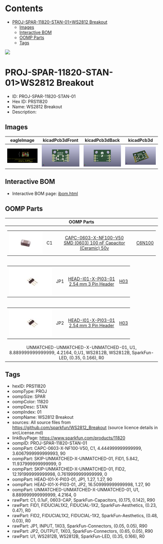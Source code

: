 



Contents
========

* [PROJ-SPAR-11820-STAN-01>WS2812 Breakout](#proj-spar-11820-stan-01ws2812-breakout)
	* [Images](#images)
	* [Interactive BOM](#interactive-bom)
	* [OOMP Parts](#oomp-parts)
	* [Tags](#tags)
  
![][im]
# PROJ-SPAR-11820-STAN-01>WS2812 Breakout

- ID: PROJ-SPAR-11820-STAN-01
- Hex ID: PRS11820
- Name: WS2812 Breakout
- Description: 

## Images
  
  

|eagleImage|kicadPcb3dFront|kicadPcb3dBack|kicadPcb3d|
| :---: | :---: | :---: | :---: |
|[![eagleImage](eagleImage_140.png)](eagleImage_600.png)|[![kicadPcb3dFront](kicadPcb3dFront_140.png)](kicadPcb3dFront_600.png)|[![kicadPcb3dBack](kicadPcb3dBack_140.png)](kicadPcb3dBack_600.png)|[![kicadPcb3d](kicadPcb3d_140.png)](kicadPcb3d_600.png)|

## Interactive BOM

- Interactive BOM page: [ibom.html](kicad/bom/ibom.html)

## OOMP Parts
  

|OOMP Parts|
| :---: |
|<table><tr><td>![CAPC-0603-X-NF100-V50](https://raw.githubusercontent.com/oomlout/oomlout_OOMP_parts/main/CAPC-0603-X-NF100-V50/image_140.jpg)</td><td> C1</td><td>[CAPC-0603-X-NF100-V50<br>SMD (0603) 100 nF Capacitor (Ceramic) 50v](https://github.com/oomlout/oomlout_OOMP_parts/tree/main/CAPC-0603-X-NF100-V50/)</td><td>[C6N100](https://github.com/oomlout/oomlout_OOMP_parts/tree/main/CAPC-0603-X-NF100-V50/)</td></tr></table>|
|<table><tr><td>![HEAD-I01-X-PI03-01](https://raw.githubusercontent.com/oomlout/oomlout_OOMP_parts/main/HEAD-I01-X-PI03-01/image_140.jpg)</td><td> JP1</td><td>[HEAD-I01-X-PI03-01<br>2.54 mm 3 Pin Header](https://github.com/oomlout/oomlout_OOMP_parts/tree/main/HEAD-I01-X-PI03-01/)</td><td>[H03](https://github.com/oomlout/oomlout_OOMP_parts/tree/main/HEAD-I01-X-PI03-01/)</td></tr></table>|
|<table><tr><td>![HEAD-I01-X-PI03-01](https://raw.githubusercontent.com/oomlout/oomlout_OOMP_parts/main/HEAD-I01-X-PI03-01/image_140.jpg)</td><td> JP2</td><td>[HEAD-I01-X-PI03-01<br>2.54 mm 3 Pin Header](https://github.com/oomlout/oomlout_OOMP_parts/tree/main/HEAD-I01-X-PI03-01/)</td><td>[H03](https://github.com/oomlout/oomlout_OOMP_parts/tree/main/HEAD-I01-X-PI03-01/)</td></tr></table>|
|UNMATCHED-UNMATCHED-X-UNMATCHED-01, U1, 8.889999999999999, 4.2164, 0,U1, WS2812B, WS2812B, SparkFun-LED, (0.35, 0.166), R0|

## Tags

- hexID: PRS11820
- oompType: PROJ
- oompSize: SPAR
- oompColor: 11820
- oompDesc: STAN
- oompIndex: 01
- oompName: WS2812 Breakout
- sources: All source files from https://github.com/sparkfun/WS2812_Breakout (source licence details in srcLicense.md)
- linkBuyPage: https://www.sparkfun.com/products/11820
- oompID: PROJ-SPAR-11820-STAN-01
- oompPart: CAPC-0603-X-NF100-V50, C1, 4.444999999999999, 3.6067999999999993, 90
- oompPart: SKIP-UNMATCHED-X-UNMATCHED-01, FID1, 5.842, 11.937999999999999, 0
- oompPart: SKIP-UNMATCHED-X-UNMATCHED-01, FID2, 12.191999999999998, 0.7619999999999999, 0
- oompPart: HEAD-I01-X-PI03-01, JP1, 1.27, 1.27, 90
- oompPart: HEAD-I01-X-PI03-01, JP2, 16.509999999999998, 1.27, 90
- oompPart: UNMATCHED-UNMATCHED-X-UNMATCHED-01, U1, 8.889999999999999, 4.2164, 0
- rawPart: C1, 0.1uF, 0603-CAP, SparkFun-Capacitors, (0.175, 0.142), R90
- rawPart: FID1, FIDUCIAL1X2, FIDUCIAL-1X2, SparkFun-Aesthetics, (0.23, 0.47), R0
- rawPart: FID2, FIDUCIAL1X2, FIDUCIAL-1X2, SparkFun-Aesthetics, (0.48, 0.03), R0
- rawPart: JP1, INPUT, 1X03, SparkFun-Connectors, (0.05, 0.05), R90
- rawPart: JP2, OUTPUT, 1X03, SparkFun-Connectors, (0.65, 0.05), R90
- rawPart: U1, WS2812B, WS2812B, SparkFun-LED, (0.35, 0.166), R0



[im]: kicadPcb3d_450.png
